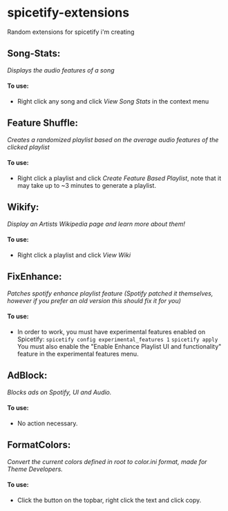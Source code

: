 # spicetify-extensions
Random extensions for spicetify i'm creating
## Song-Stats: 
*Displays the audio features of a song*
#### To use:
* Right click any song and click *View Song Stats* in the context menu
## Feature Shuffle:
*Creates a randomized playlist based on the average audio features of the clicked playlist*
#### To use:
* Right click a playlist and click *Create Feature Based Playlist*, note that it may take up to ~3 minutes to generate a playlist.
## Wikify:
*Display an Artists Wikipedia page and learn more about them!*
#### To use:
* Right click a playlist and click *View Wiki*
## FixEnhance:
*Patches spotify enhance playlist feature (Spotify patched it themselves, however if you prefer an old version this should fix it for you)*
#### To use:
* In order to work, you must have experimental features enabled on Spicetify:
``spicetify config experimental_features 1``
``spicetify apply``
You must also enable the "Enable Enhance Playlist UI and functionality" feature in the experimental features menu.
## AdBlock:
*Blocks ads on Spotify, UI and Audio.*
#### To use:
* No action necessary.
## FormatColors:
*Convert the current colors defined in root to color.ini format, made for Theme Developers.*
#### To use:
* Click the button on the topbar, right click the text and click copy.

